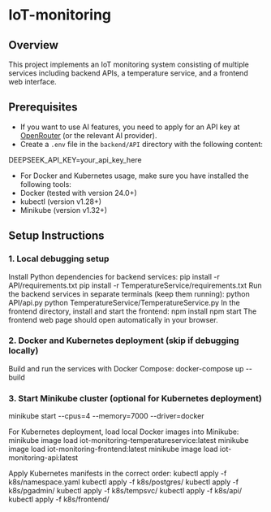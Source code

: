 # IoT-monitoring

## Overview

This project implements an IoT monitoring system consisting of multiple services including backend APIs, a temperature service, and a frontend web interface.

## Prerequisites

- If you want to use AI features, you need to apply for an API key at [OpenRouter](https://openrouter.ai) (or the relevant AI provider).
- Create a `.env` file in the `backend/API` directory with the following content:

DEEPSEEK_API_KEY=your_api_key_here


- For Docker and Kubernetes usage, make sure you have installed the following tools:
- Docker (tested with version 24.0+)
- kubectl (version v1.28+)
- Minikube (version v1.32+)

## Setup Instructions


### 1. Local debugging setup
Install Python dependencies for backend services:
pip install -r API/requirements.txt
pip install -r TemperatureService/requirements.txt
Run the backend services in separate terminals (keep them running):
python API/api.py
python TemperatureService/TemperatureService.py
In the frontend directory, install and start the frontend:
npm install
npm start
The frontend web page should open automatically in your browser.

### 2. Docker and Kubernetes deployment (skip if debugging locally)
Build and run the services with Docker Compose:
docker-compose up --build

### 3. Start Minikube cluster (optional for Kubernetes deployment)

minikube start --cpus=4 --memory=7000 --driver=docker

For Kubernetes deployment, load local Docker images into Minikube:
minikube image load iot-monitoring-temperatureservice:latest
minikube image load iot-monitoring-frontend:latest
minikube image load iot-monitoring-api:latest

Apply Kubernetes manifests in the correct order:
kubectl apply -f k8s/namespace.yaml
kubectl apply -f k8s/postgres/
kubectl apply -f k8s/pgadmin/
kubectl apply -f k8s/tempsvc/
kubectl apply -f k8s/api/
kubectl apply -f k8s/frontend/